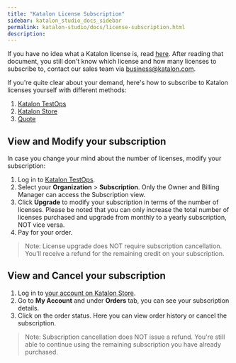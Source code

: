 ```yaml
---
title: "Katalon License Subscription"
sidebar: katalon_studio_docs_sidebar
permalink: katalon-studio/docs/license-subscription.html
description:
---
```


If you have no idea what a Katalon license is, read [here](https://docs.katalon.com/katalon-studio/docs/license.html). After reading that document, you still don't know which license and how many licenses to subscribe to, contact our sales team via business@katalon.com.

If you're quite clear about your demand, here's how to subscribe to Katalon licenses yourself with different methods:

1. [Katalon TestOps](https://docs.katalon.com/katalon-studio/docs/license-KT.html)
2. [Katalon Store](https://www.katalon.com/pricing/)
3. [Quote](https://docs.katalon.com/katalon-studio/docs/license-quote.html)

## View and Modify your subscription

In case you change your mind about the number of licenses, modify your subscription:

1. Log in to [Katalon TestOps](https://analytics.katalon.com/home).
2. Select your **Organization** > **Subscription**. Only the Owner and Billing Manager can access the Subscription view.
3. Click **Upgrade** to modify your subscription in terms of the number of licenses. Please be noted that you can only increase the total number of licenses purchased and upgrade from monthly to a yearly subscription, NOT vice versa.
4. Pay for your order.

> Note: License upgrade does NOT require subscription cancellation. You'll receive a refund for the remaining credit on your subscription.

## View and Cancel your subscription

1. Log in to [your account on Katalon Store](https://store.katalon.com/account).
2. Go to **My Account** and under **Orders** tab, you can see your subscription details.
3. Click on the order status. Here you can view order history or cancel the subscription.

> Note: Subscription cancellation does NOT issue a refund. You're still able to continue using the remaining subscription you have already purchased.
